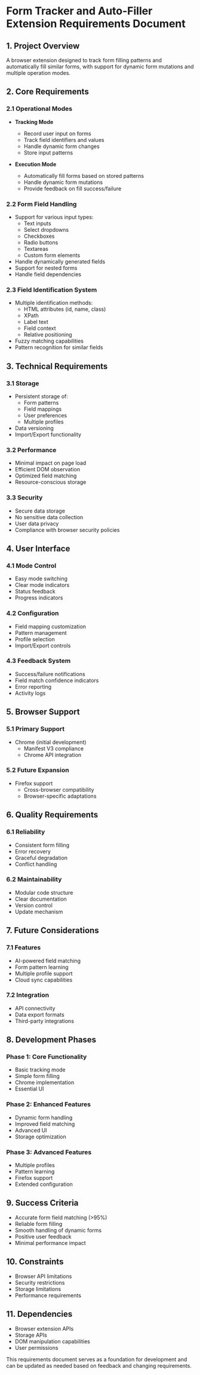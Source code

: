 # Form Tracker and Auto-Filler Extension Requirements Document

## 1. Project Overview
A browser extension designed to track form filling patterns and automatically fill similar forms, with support for dynamic form mutations and multiple operation modes.

## 2. Core Requirements

### 2.1 Operational Modes
- **Tracking Mode**
  - Record user input on forms
  - Track field identifiers and values
  - Handle dynamic form changes
  - Store input patterns

- **Execution Mode**
  - Automatically fill forms based on stored patterns
  - Handle dynamic form mutations
  - Provide feedback on fill success/failure

### 2.2 Form Field Handling
- Support for various input types:
  - Text inputs
  - Select dropdowns
  - Checkboxes
  - Radio buttons
  - Textareas
  - Custom form elements
- Handle dynamically generated fields
- Support for nested forms
- Handle field dependencies

### 2.3 Field Identification System
- Multiple identification methods:
  - HTML attributes (id, name, class)
  - XPath
  - Label text
  - Field context
  - Relative positioning
- Fuzzy matching capabilities
- Pattern recognition for similar fields

## 3. Technical Requirements

### 3.1 Storage
- Persistent storage of:
  - Form patterns
  - Field mappings
  - User preferences
  - Multiple profiles
- Data versioning
- Import/Export functionality

### 3.2 Performance
- Minimal impact on page load
- Efficient DOM observation
- Optimized field matching
- Resource-conscious storage

### 3.3 Security
- Secure data storage
- No sensitive data collection
- User data privacy
- Compliance with browser security policies

## 4. User Interface

### 4.1 Mode Control
- Easy mode switching
- Clear mode indicators
- Status feedback
- Progress indicators

### 4.2 Configuration
- Field mapping customization
- Pattern management
- Profile selection
- Import/Export controls

### 4.3 Feedback System
- Success/failure notifications
- Field match confidence indicators
- Error reporting
- Activity logs

## 5. Browser Support

### 5.1 Primary Support
- Chrome (initial development)
  - Manifest V3 compliance
  - Chrome API integration

### 5.2 Future Expansion
- Firefox support
  - Cross-browser compatibility
  - Browser-specific adaptations

## 6. Quality Requirements

### 6.1 Reliability
- Consistent form filling
- Error recovery
- Graceful degradation
- Conflict handling

### 6.2 Maintainability
- Modular code structure
- Clear documentation
- Version control
- Update mechanism

## 7. Future Considerations

### 7.1 Features
- AI-powered field matching
- Form pattern learning
- Multiple profile support
- Cloud sync capabilities

### 7.2 Integration
- API connectivity
- Data export formats
- Third-party integrations

## 8. Development Phases

### Phase 1: Core Functionality
- Basic tracking mode
- Simple form filling
- Chrome implementation
- Essential UI

### Phase 2: Enhanced Features
- Dynamic form handling
- Improved field matching
- Advanced UI
- Storage optimization

### Phase 3: Advanced Features
- Multiple profiles
- Pattern learning
- Firefox support
- Extended configuration

## 9. Success Criteria
- Accurate form field matching (>95%)
- Reliable form filling
- Smooth handling of dynamic forms
- Positive user feedback
- Minimal performance impact

## 10. Constraints
- Browser API limitations
- Security restrictions
- Storage limitations
- Performance requirements

## 11. Dependencies
- Browser extension APIs
- Storage APIs
- DOM manipulation capabilities
- User permissions

This requirements document serves as a foundation for development and can be updated as needed based on feedback and changing requirements.